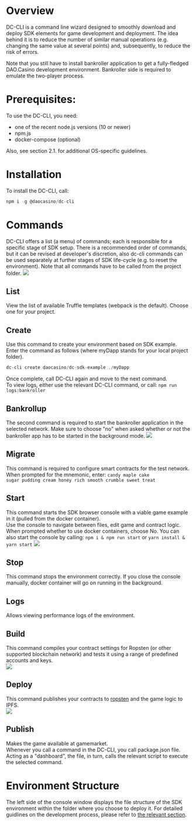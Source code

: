# Overview
DC-CLI is a command line wizard designed to smoothly download and deploy SDK elements for game development and deployment. The idea behind it is to reduce the number of similar manual operations (e.g. changing the same value at several points) and, subsequently, to reduce the risk of errors.

Note that you still have to install bankroller application to get a fully-fledged DAO.Casino development environment. Bankroller side is required to emulate the two-player process.

# Prerequisites:
To use the DC-CLI, you need:
- one of the recent node.js versions (10 or newer)
- npm.js
- docker-compose (optional)

Also, see section 2.1. for additional OS-specific guidelines.

# Installation
To install the DC-CLI, call:

```javascript
npm i -g @daocasino/dc-cli
```
# Commands
DC-CLI offers a list (a menu) of commands; each is responsible for a specific stage of SDK setup. There is a recommended order of commands, but it can be revised at developer's discretion, also dc-cli commands can be used separately at further stages of SDK life-cycle (e.g. to reset the environment).
Note that all commands have to be called from the project folder. 
![](../Images/dc_cli_menu.jpg)
## List
View the list of available Truffle templates (webpack is the default). Choose one for your project.

## Create
Use this command to create your environment based on SDK example. Enter the command as follows (where myDapp stands for your local project folder).
```javascript
dc-cli create daocasino/dc-sdk-example ./myDapp

```
Once complete, call DC-CLI again and move to the next command.   
To view logs, either use the relevant DC-CLI command, or call:
`npm run logs:bankroller`
## Bankrollup
The second command is required to start the bankroller application in the selected network. Make sure to choose "no" when asked whether or not the bankroller app has to be started in the background mode.
![](../Images/dc_cli_bankrollup.jpg)
## Migrate
This command is required to configure smart contracts for the test network. When prompted for the mnemonic, enter:
<code>candy maple cake sugar pudding cream honey rich smooth crumble sweet treat</code>
## Start
This command starts the SDK browser console with a viable game example in it (pulled from the docker container).  
Use the console to navigate between files, edit game and contract logic. When prompted whether to use docker containers, choose No. 
You can also start the console by calling:
<code>npm i & npm run start</code>
or
<code>yarn install & yarn start</code>
![](../Images/basic_dapp_flow_example_home.jpg)
## Stop
This command stops the environment correctly. If you close the console manually, docker container will go on running in the background.
## Logs
Allows viewing performance logs of the environment.
## Build
This command compiles your contract settings for Ropsten (or other supported blockchain network) and tests it using a range of predefined accounts and keys.  
![](../Images/dc_cli_build.jpg)
## Deploy
This command publishes your contracts to [ropsten](https://ropsten.etherscan.io) and the game logic to IPFS.  
![](../Images/dc-cli-deploy.jpg)
## Publish
Makes the game available at gamemarket.  
Whenever you call a command in the DC-CLI, you call package.json file. Acting as a "dashboard", the file, in turn, calls the relevant script to execute the selected command. 

# Environment Structure
The left side of the console window displays the file structure of the SDK environment within the folder where you choose to deploy it. 
For detailed guidlines on the development process, please refer to [the relevant section](../2.%20Developer%20Sandbox/2.3.%20Game%20Dev%20Process.md).
